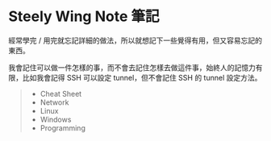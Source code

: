 # Steely Wing Note 筆記

經常學完 / 用完就忘記詳細的做法，所以就想記下一些覺得有用，但又容易忘記的東西。

我會記住可以做一件怎樣的事，而不會去記住怎樣去做這件事，始終人的記憶力有限，比如我會記得 SSH 可以設定 tunnel，但不會記住 SSH 的 tunnel 設定方法。

> - Cheat Sheet
> - Network
> - Linux
> - Windows
> - Programming
